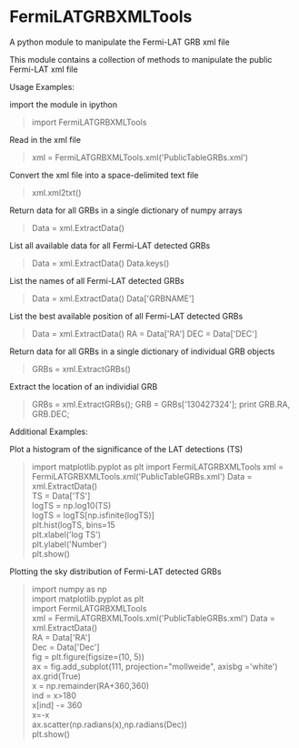 # FermiLATGRBXMLTools
A python module to manipulate the Fermi-LAT GRB xml file


This module contains a collection of methods to manipulate the public Fermi-LAT xml file

Usage Examples: 

import the module in ipython
>import FermiLATGRBXMLTools

Read in the xml file
>xml = FermiLATGRBXMLTools.xml('PublicTableGRBs.xml')

Convert the xml file into a space-delimited text file
>xml.xml2txt()

Return data for all GRBs in a single dictionary of numpy arrays
>Data = xml.ExtractData()

List all available data for all Fermi-LAT detected GRBs
>Data = xml.ExtractData()
>Data.keys()

List the names of all Fermi-LAT detected GRBs
>Data = xml.ExtractData()
>Data['GRBNAME']

List the best available position of all Fermi-LAT detected GRBs
>Data = xml.ExtractData()
>RA = Data['RA']
>DEC = Data['DEC']

Return data for all GRBs in a single dictionary of individual GRB objects
>GRBs = xml.ExtractGRBs()

Extract the location of an individial GRB
>GRBs = xml.ExtractGRBs();
>GRB = GRBs['130427324'];
>print GRB.RA, GRB.DEC;


Additional Examples:

Plot a histogram of the significance of the LAT detections (TS)
>import matplotlib.pyplot as plt
>import FermiLATGRBXMLTools
>xml = FermiLATGRBXMLTools.xml('PublicTableGRBs.xml')
>Data = xml.ExtractData()								
>TS = Data['TS'] 									
>logTS = np.log10(TS) 									
>logTS = logTS[np.isfinite(logTS)] 						
>plt.hist(logTS, bins=15								
>plt.xlabel('log TS') 									
>plt.ylabel('Number') 									
>plt.show()

Plotting the sky distribution of Fermi-LAT detected GRBs
>import numpy as np 									
>import matplotlib.pyplot as plt 						
>import FermiLATGRBXMLTools 							
>xml = FermiLATGRBXMLTools.xml('PublicTableGRBs.xml')
>Data = xml.ExtractData()								
>RA = Data['RA']										
>Dec = Data['Dec']	 								
>fig = plt.figure(figsize=(10, 5)) 							
>ax = fig.add_subplot(111, projection="mollweide", axisbg ='white')	 		
>ax.grid(True) 										
>x = np.remainder(RA+360,360) 							
>ind = x>180 									
>x[ind] -= 360 									
>x=-x 											
>ax.scatter(np.radians(x),np.radians(Dec)) 						
>plt.show()